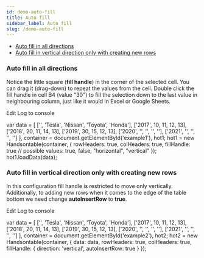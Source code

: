 ```yaml
---
id: demo-auto-fill
title: Auto fill
sidebar_label: Auto fill
slug: /demo-auto-fill
---
```


*   [Auto fill in all directions](#page-default)
*   [Auto fill in vertical direction only with creating new rows](#page-vertical-without-creating-rows)

### Auto fill in all directions

Notice the little square (**fill handle**) in the corner of the selected cell. You can drag it (drag-down) to repeat the values from the cell. Double click the fill handle in cell B4 (value "30") to fill the selection down to the last value in neighbouring column, just like it would in Excel or Google Sheets.

Edit Log to console

var data = \[ \['', 'Tesla', 'Nissan', 'Toyota', 'Honda'\], \['2017', 10, 11, 12, 13\], \['2018', 20, 11, 14, 13\], \['2019', 30, 15, 12, 13\], \['2020', '', '', '', ''\], \['2021', '', '', '', ''\] \], container = document.getElementById('example1'), hot1; hot1 = new Handsontable(container, { rowHeaders: true, colHeaders: true, fillHandle: true // possible values: true, false, "horizontal", "vertical" }); hot1.loadData(data);

### Auto fill in vertical direction only with creating new rows

In this configuration fill handle is restricted to move only vertically. Additionally, to adding new rows when it comes to the edge of the table bottom we need change **autoInsertRow** to **true**.

Edit Log to console

var data = \[ \['', 'Tesla', 'Nissan', 'Toyota', 'Honda'\], \['2017', 10, 11, 12, 13\], \['2018', 20, 11, 14, 13\], \['2019', 30, 15, 12, 13\], \['2020', '', '', '', ''\], \['2021', '', '', '', ''\] \], container = document.getElementById('example2'), hot2; hot2 = new Handsontable(container, { data: data, rowHeaders: true, colHeaders: true, fillHandle: { direction: 'vertical', autoInsertRow: true } });
